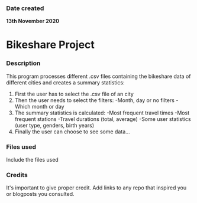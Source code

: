 ### Date created
**13th November 2020**


# Bikeshare Project


### Description
This program processes different .csv files containing the bikeshare data of different cities and creates a summary statistics:

1. First the user has to select the .csv file of an city
2. Then the user needs to select the filters:
   -Month, day or no filters
   -Which month or day
3. The summary statistics is calculated:
   -Most frequent travel times
   -Most frequent stations
   -Travel durations (total, average)
   -Some user statistics (user type, genders, birth years)
4. Finally the user can choose to see some data...


### Files used
Include the files used

### Credits
It's important to give proper credit. Add links to any repo that inspired you or blogposts you consulted.
